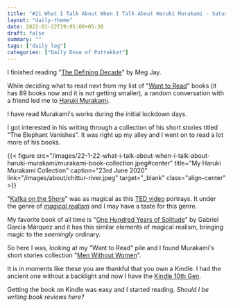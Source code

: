 ```yaml
---
title: "#21 What I Talk About When I Talk About Haruki Murakami - Saturday, 22nd January 2022"
layout: "daily-theme"
date: 2022-01-22T19:05:08+05:30
draft: false
summary: ""
tags: ["daily log"]
categories: ["Daily Dose of Pottekkat"]
---
```


I finished reading "[The Defining Decade](https://www.goodreads.com/book/show/40603783-the-defining-decade)" by Meg Jay.

While deciding what to read next from my list of "[Want to Read](https://www.goodreads.com/review/list/83926433-navendu-pottekkat?ref=nav_mybooks&shelf=to-read)" books (it has 89 books now and it is not getting smaller), a random conversation with a friend led me to [Haruki Murakami](https://en.wikipedia.org/wiki/Haruki_Murakami).

I have read Murakami's works during the initial lockdown days.

I got interested in his writing through a collection of his short stories titled "The Elephant Vanishes". It was right up my alley and I went on to read a lot more of his books.

{{< figure src="/images/22-1-22-what-i-talk-about-when-i-talk-about-haruki-murakami/murakami-book-collection.jpeg#center" title="My Haruki Murakami Collection" caption="23rd June 2020" link="/images/about/chittur-river.jpeg" target="_blank" class="align-center" >}}

"[Kafka on the Shore](https://www.goodreads.com/book/show/4929.Kafka_on_the_Shore)" was as magical as this [TED video](https://www.youtube.com/watch?v=mB4FO1itCi0) portrays. It under the genre of _[magical realism](https://en.wikipedia.org/wiki/Magic_realism)_ and I may have a taste for this genre.

My favorite book of all time is "[One Hundred Years of Solitude](https://www.goodreads.com/book/show/320.One_Hundred_Years_of_Solitude)" by Gabriel García Márquez and it has this similar elements of magical realism, bringing magic to the _seemingly_ ordinary.

So here I was, looking at my "Want to Read" pile and I found Murakami's short stories collection "[Men Without Women](https://www.goodreads.com/book/show/33652490-men-without-women)".

It is in moments like these you are thankful that you own a Kindle. I had the ancient one without a backlight and now I have the [Kindle 10th Gen](https://www.amazon.in/Kindle-10th-Gen/dp/B07FQ4Q7MB).

Getting the book on Kindle was easy and I started reading. _Should I be writing book reviews here?_